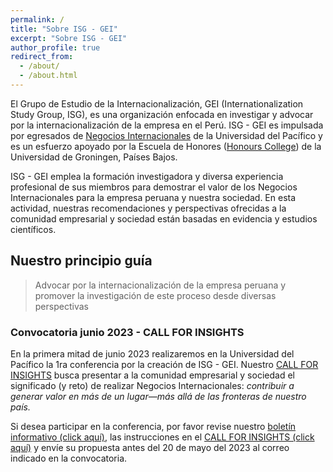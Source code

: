 ```yaml
---
permalink: /
title: "Sobre ISG - GEI"
excerpt: "Sobre ISG - GEI"
author_profile: true
redirect_from: 
  - /about/
  - /about.html
---
```


El Grupo de Estudio de la Internacionalización, GEI (Internationalization Study Group, ISG), es una organización enfocada en investigar y advocar por la internacionalización de la empresa en el Perú. ISG - GEI es impulsada por egresados de [Negocios Internacionales](https://admision.up.edu.pe/carreras/negocios-internacionales/) de la Universidad del Pacífico y es un esfuerzo apoyado por la Escuela de Honores ([Honours College](https://www.rug.nl/education/honours-college/?lang=en)) de la Universidad de Groningen, Países Bajos.

ISG - GEI emplea la formación investigadora y diversa experiencia profesional de sus miembros para demostrar el valor de los Negocios Internacionales para la empresa peruana y nuestra sociedad.  En esta actividad, nuestras recomendaciones y perspectivas ofrecidas a la comunidad empresarial y sociedad están basadas en evidencia y estudios científicos. 

## Nuestro principio guía

> Advocar por la internacionalización de la empresa peruana y promover la investigación de este proceso desde diversas perspectivas

### Convocatoria junio 2023 - CALL FOR INSIGHTS

En la primera mitad de junio 2023 realizaremos en la Universidad del Pacífico la 1ra conferencia por la creación de ISG - GEI. Nuestro [CALL FOR INSIGHTS](https://isg-gei.github.io/files/Call-for-Insights-NNII-UP-2023.pdf) busca presentar a la comunidad empresarial y sociedad el significado (y reto) de realizar Negocios Internacionales: *contribuir a generar valor en más de un lugar—más allá de las fronteras de nuestro país.*

Si desea participar en la conferencia, por favor revise nuestro [boletín informativo (click aquí)](https://isg-gei.github.io/call2023/), las instrucciones en el [CALL FOR INSIGHTS (click aquí)](https://isg-gei.github.io/files/Call-for-Insights-NNII-UP-2023.pdf) y envíe su propuesta antes del 20 de mayo del 2023 al correo indicado en la convocatoria.

